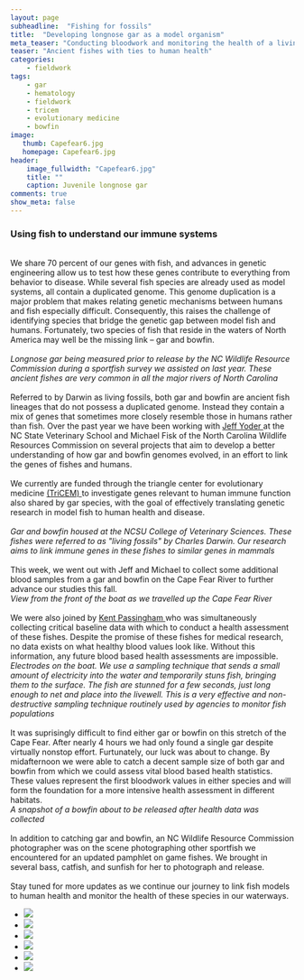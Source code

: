 ```yaml
---
layout: page
subheadline:  "Fishing for fossils"
title:  "Developing longnose gar as a model organism"
meta_teaser: "Conducting bloodwork and monitoring the health of a living fossil"
teaser: "Ancient fishes with ties to human health"
categories:
    - fieldwork
tags:
    - gar
    - hematology
    - fieldwork
    - tricem
    - evolutionary medicine
    - bowfin
image:
   thumb: Capefear6.jpg
   homepage: Capefear6.jpg
header: 
    image_fullwidth: "Capefear6.jpg"
    title: ""
    caption: Juvenile longnose gar
comments: true
show_meta: false
---
```


<h3>Using fish to understand our immune systems</h3>
<br> 
We share 70 percent of our genes with fish, and advances in genetic engineering allow us to test how these genes contribute to everything from behavior to disease. While several fish species are already used as model systems, all contain a duplicated genome. This genome duplication is a major problem that makes relating genetic mechanisms between humans and fish especially difficult. Consequently, this raises the challenge of identifying species that bridge the genetic gap between model fish and humans. Fortunately, two species of fish that reside in the waters of North America may well be the missing link – gar and bowfin.
<br>
<br>
<img class="b30" src="http://carolinafishes.github.io/images/Lumber1.jpg" alt=""><em>Longnose gar being measured prior to release by the NC Wildlife Resource Commission during a sportfish survey we assisted on last year. These ancient fishes are very common in all the major rivers of North Carolina</em>
<br>
<br>
Referred to by Darwin as living fossils, both gar and bowfin are ancient fish lineages that do not possess a duplicated genome. Instead they contain a mix of genes that sometimes more closely resemble those in humans rather than fish. Over the past year we have been working with <a href='http://www4.ncsu.edu/~jayoder/'> Jeff Yoder </a> at the NC State Veterinary School and Michael Fisk of the North Carolina Wildlife Resources Commission on several projects that aim to develop a better understanding of how gar and bowfin genomes evolved, in an effort to link the genes of fishes and humans.
<br>
<br>
We currently are funded through the triangle center for evolutionary medicine <a href='http://tricem.dreamhosters.com/'> (TriCEM) </a> to investigate genes relevant to human immune function also shared by gar species, with the goal of effectively translating genetic research in model fish to human health and disease.
<br> 
<br>  
<img class="b30" src="http://carolinafishes.github.io/images/Capefear9.jpg" alt=""><em>Gar and bowfin housed at the NCSU College of Veterinary Sciences. These fishes were referred to as "living fossils" by Charles Darwin. Our research aims to link immune genes in these fishes to similar genes in mammals</em>
<br>
<br>
This week, we went out with Jeff and Michael to collect some additional blood samples from a gar and bowfin on the Cape Fear River to further advance our studies this fall.
<br> 
<img class="b30" src="http://carolinafishes.github.io/images/Capefear4.jpg" alt=""><em>View from the front of the boat as we travelled up the Cape Fear River</em>
<br>
<br>
We were also joined by <a href='https://cvm.ncsu.edu/directory/passingham-ronald/Kent Passingham'> Kent Passingham </a> who was simultaneously collecting critical baseline data with which to conduct a health assessment of these fishes. Despite the promise of these fishes for medical research, no data exists on what healthy blood values look like. Without this information, any future blood based health assessments are impossible.
<br> 
<img class="b30" src="http://carolinafishes.github.io/images/Capefear5.jpg" alt=""><em>Electrodes on the boat. We use a sampling technique that sends a small amount of electricity into the water and temporarily stuns fish, bringing them to the surface. The fish are stunned for a few seconds, just long enough to net and place into the livewell. This is a very effective and non-destructive sampling technique routinely used by agencies to monitor fish populations</em>
<br>
<br>
It was suprisingly difficult to find either gar or bowfin on this stretch of the Cape Fear. After nearly 4 hours we had only found a single gar despite virtually nonstop effort. Furtunately, our luck was about to change. By midafternoon we were able to catch a decent sample size of both gar and bowfin from which we could assess vital blood based health statistics. These values represent the first bloodwork values in either species and will form the foundation for a more intensive health assessment in different habitats. 
<br>  
<img class="b30" src="http://carolinafishes.github.io/images/Capefear7.jpg" alt=""><em>A snapshot of a bowfin about to be released after health data was collected</em>
<br>
<br>
In addition to catching gar and bowfin, an NC Wildlife Resource Commission photographer was on the scene photographing other sportfish we encountered for an updated pamphlet on game fishes. We brought in several bass, catfish, and sunfish for her to photograph and release. 
<br>
<br>
Stay tuned for more updates as we continue our journey to link fish models to human health and monitor the health of these species in our waterways. 
<ul class="clearing-thumbs small-block-grid-3" data-clearing>
  <li><a href="{{ site.url }}/images/Capefear1.jpg"><img  data-caption="Potential habitat along the Cape Fear" class="th" src="{{ site.url }}/images/Capefear1_thumb.jpg"></a></li>
  <li><a href="{{ site.url }}/images/Capefear3.jpg"><img  data-caption="View from the boat" class="th" src="{{ site.url }}/images/Capefear3_thumb.jpg"></a></li>
  <li><a href="{{ site.url }}/images/Capefear2.jpg"><img  data-caption="Jeff and Kent preparing to go search for fish at the start of the day" class="th" src="{{ site.url }}/images/Capefear2_thumb.jpg"></a></li>
  <li><a href="{{ site.url }}/images/Capefear8.jpg"><img  data-caption="Gar and bowfin housed at NCSU" class="th" src="{{ site.url }}/images/Capefear8_thumb.jpg"></a></li>
  <li><a href="{{ site.url }}/images/Capefear13.jpg"><img  data-caption="Michael helping with the photographing of fish we brought back for an updated gamefish pamphlet" class="th" src="{{ site.url }}/images/Capefear13_thumb.jpg"></a></li>
  <li><a href="{{ site.url }}/images/Capefear14.jpg"><img  data-caption="Michael and Jeff heading up the Cape Fear in search of elusive ancient fishes" class="th" src="{{ site.url }}/images/Capefear14_thumb.jpg"></a></li>
</ul>










